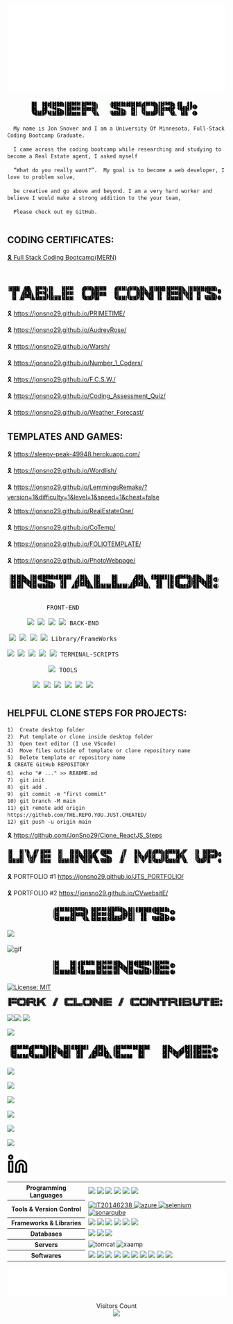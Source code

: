 <div align="center" id="top">
  <img width="500px" height="200px" src="welcome.svg"/>
  </div> 
<p align="center">
<img src="userstoryread.gif" width="400px" height="40px"></p>

```
  My name is Jon Snover and I am a University Of Minnesota, Full-Stack Coding Bootcamp Graduate.
  
  I came across the coding bootcamp while researching and studying to become a Real Estate agent, I asked myself 

  “What do you really want?”.  My goal is to become a web developer, I love to problem solve, 
  
  be creative and go above and beyond. I am a very hard worker and believe I would make a strong addition to the your team, 

  Please check out my GitHub.
  
```

 <div>
            <h2 class="title"> CODING CERTIFICATES: </h2>
            <a class="button" href="./CODINGDEGREE.pdf" target="_blank">🎗 Full Stack Coding Bootcamp(MERN)</a>
  <br>
   <br>
   <br>
  
  
       

<p align="center">
<img src="TOCread.gif" width="700px" height="40px"></p>



🎗  https://jonsno29.github.io/PRIMETIME/

🎗  https://jonsno29.github.io/AudreyRose/

🎗  https://jonsno29.github.io/Warsh/

🎗  https://jonsno29.github.io/Number_1_Coders/

🎗  https://jonsno29.github.io/F.C.S.W./

🎗  https://jonsno29.github.io/Coding_Assessment_Quiz/
  
🎗 https://jonsno29.github.io/Weather_Forecast/

## TEMPLATES AND GAMES:
  
🎗  https://sleepy-peak-49948.herokuapp.com/

🎗  https://jonsno29.github.io/Wordlish/

🎗  https://jonsno29.github.io/LemmingsRemake/?version=1&difficulty=1&level=1&speed=1&cheat=false

🎗  https://jonsno29.github.io/RealEstateOne/

🎗  https://jonsno29.github.io/CoTemp/

🎗  https://jonsno29.github.io/FOLIOTEMPLATE/

🎗  https://jonsno29.github.io/PhotoWebpage/
 


<p align="center">
<img src="installread.gif" width="500px" height="40px"></p>

<p style="display: inline-block;" align="center">
  <kbd>
    <kbd>FRONT-END</kbd>
    <br>
    <br>
    <img width="30px" src="https://cdn.jsdelivr.net/gh/devicons/devicon/icons/html5/html5-original.svg" />
    <img width="30px" src="https://cdn.jsdelivr.net/gh/devicons/devicon/icons/css3/css3-plain.svg" />
    <img width="30px" src="https://cdn.jsdelivr.net/gh/devicons/devicon/icons/markdown/markdown-original.svg"/>
    <img width="30px" src="https://cdn.jsdelivr.net/gh/devicons/devicon/icons/javascript/javascript-original.svg"/>
  </kbd>
  <kbd>
    <kbd>BACK-END</kbd>
    <br>
    <br>
    <img width="30px" src="https://cdn.jsdelivr.net/gh/devicons/devicon/icons/express/express-original.svg" />
    <img width="30px" src="https://cdn.jsdelivr.net/gh/devicons/devicon/icons/mysql/mysql-original.svg" />
    <img width="30px" src="https://cdn.jsdelivr.net/gh/devicons/devicon/icons/nodejs/nodejs-original.svg" />
    <img width="30px" src="https://cdn.jsdelivr.net/gh/devicons/devicon/icons/sequelize/sequelize-original.svg" />
  </kbd>
  <kbd>
    <kbd>Library/FrameWorks</kbd>
    <br>
    <br>
    <img width="30px" src="https://cdn.jsdelivr.net/gh/devicons/devicon/icons/tailwindcss/tailwindcss-plain.svg" />
    <img width="30px" src="https://cdn.jsdelivr.net/gh/devicons/devicon/icons/bootstrap/bootstrap-original.svg" />
    <img width="30px" src="https://cdn.jsdelivr.net/gh/devicons/devicon/icons/npm/npm-original-wordmark.svg" />
    <img width="30px" src="https://cdn.jsdelivr.net/gh/devicons/devicon/icons/handlebars/handlebars-original.svg" />
    <img width="30px" src="https://cdn.jsdelivr.net/gh/devicons/devicon/icons/jest/jest-plain.svg" />
</kbd>
  <kbd>
    <kbd>TERMINAL-SCRIPTS</kbd>
    <br>
    <br>
    <img width="30px" src="https://cdn.jsdelivr.net/gh/devicons/devicon/icons/nodejs/nodejs-original.svg" />
  </kbd>
  <kbd>
    <kbd>TOOLS</kbd>
    <br>
    <br>
    <img width="30px" src="https://cdn.jsdelivr.net/gh/devicons/devicon/icons/vscode/vscode-original.svg" />
    <img width="30px" src="https://cdn.jsdelivr.net/gh/devicons/devicon/icons/heroku/heroku-original.svg" />
    <img width="30px" src="https://cdn.jsdelivr.net/gh/devicons/devicon/icons/github/github-original.svg" />
    <img width="30px" src="https://cdn.jsdelivr.net/gh/devicons/devicon/icons/slack/slack-original.svg" />
    <img width="30px" src="https://cdn.jsdelivr.net/gh/devicons/devicon/icons/devicon/devicon-original.svg" />
    <img width="30px" src="https://cdn.jsdelivr.net/gh/devicons/devicon/icons/oracle/oracle-original.svg" />
</kbd>
  
 ## HELPFUL CLONE STEPS FOR PROJECTS:
  
  ```
1)  Create desktop folder
2)  Put template or clone inside desktop folder
3)  Open text editor (I use VScode)
4)  Move files outside of template or clone repository name 
5)  Delete template or repository name
🎗 CREATE GitHub REPOSITORY
6)  echo "# ..." >> README.md
7)  git init
8)  git add .
9)  git commit -m "first commit"
10) git branch -M main
11) git remote add origin https://github.com/THE.REPO.YOU.JUST.CREATED/
12) git push -u origin main
  ```
🎗   https://github.com/JonSno29/Clone_ReactJS_Steps
  
<p align="center">
<img src="livemockup.gif" width="700px" height="40px"></p>

🎗 PORTFOLIO #1 https://jonsno29.github.io/JTS_PORTFOLIO/
 
🎗 PORTFOLIO #2 https://jonsno29.github.io/CVwebsitE/
  
<p align="center">
<img src="creditsread.gif" width="300px" height="40px"></p>

  <a href="https://github.com/jonsno29" target="_blank"><img src="https://img.shields.io/badge/Github-jonsno29-red?style=for-the-badge&logo=github"></a>
  
   <img width="400" align="center" src="https://c.tenor.com/flflC6GFzO8AAAAd/sultan-alrefaei-programmer.gif&show_icons=true&locale=en&layout=compact&theme=tokyonight" alt="gif" />
  
<div align="center">
  
 


</div>

<p align="center">
<img src="licenseread.gif" width="300px" height="40px"></p>

[![License: MIT](https://img.shields.io/badge/License-MIT-yellow.svg)](https://opensource.org/licenses/MIT)
 <p align="center">
<img src="FCCREAD.gif">


 <img src="https://c.tenor.com/XSbD902n1fwAAAAi/rennen-fast.gif" width="50"><img src="https://c.tenor.com/XSbD902n1fwAAAAi/rennen-fast.gif" width="50"> <img src="https://c.tenor.com/XSbD902n1fwAAAAi/rennen-fast.gif" width="50"> 
  
  <a href="https://github.com/jonsno29" target="_blank"><img src="https://img.shields.io/badge/Github-jonsno29-red?style=for-the-badge&logo=github"></a>    

 

<p align="center">
<img src="READMEcontact.gif" width="500px" height="40px"></p>

<a href="mailto:snoverjon@gmail.com"><img src="https://img.shields.io/badge/Gmail-d14836?style=flat-square&logo=Gmail&logoColor=white&link=snoverjon@gmail.com"/></a>
  
<a href="https://github.com/JonSno29" target="_blank"><img src="https://img.shields.io/badge/Github-JonSno29-green?style=for-the-badge&logo=github"></a>

<a href="https://facebook.com/jon.snover" target="_blank"><img src="https://img.shields.io/badge/FaceBook-JonSnover-purple?style=for-the-badge&logo=facebook"></a>

<a href="https://twitter.com/Jon_Snover" target="_blank"><img src="https://img.shields.io/badge/Twitter-JonSnover-blue?style=for-the-badge&logo=twitter"></a>

<a href="https://m.me/jon.snover" target="_blank"><img src="https://img.shields.io/badge/Messenger-JonSnover-red?style=for-the-badge&logo=messenger"></a>

<a href="mailto:Snoverjon@gmail.com" target="_blank"><img src="https://img.shields.io/badge/Email-SnoverJon@gmail.com-teal?style=for-the-badge&logo=gmail"></a>


 
  [![website](linkindark.svg)](https://linkedin.com/in/jontsnover)
  
  <table>
  <tr>
    <th>Programming Languages</th>
    <td> <img src="https://img.shields.io/badge/html5%20-%23E34F26.svg?&style=for-the-badge&logo=html5&logoColor=white"/> <img src="https://img.shields.io/badge/css3%20-%231572B6.svg?&style=for-the-badge&logo=css3&logoColor=white"/> <img src="https://img.shields.io/badge/bootstrap%20-%23563D7C.svg?&style=for-the-badge&logo=bootstrap&logoColor=white"/> <img src="https://img.shields.io/badge/react%20-%2320232a.svg?&style=for-the-badge&logo=react&logoColor=%2361DAFB"/> <img src="https://img.shields.io/badge/javascript%20-%23323330.svg?&style=for-the-badge&logo=javascript&logoColor=%23F7DF1E"/> <img src="https://img.shields.io/badge/php-%23777BB4.svg?&style=for-the-badge&logo=php&logoColor=white"/>
</td>
  </tr>
  <tr>
    <th>Tools & Version Control</th>
    <td> <a href="https://github.com/github" target="_blank" rel="noreferrer"> <img src="https://raw.githubusercontent.com/rahulbanerjee26/githubAboutMeGenerator/main/icons/github.svg" alt="IT20146238" width="40" height="40"/> </a> 
<a href="https://azure.microsoft.com/en-in/" target="_blank" rel="noreferrer"> <img src="https://www.vectorlogo.zone/logos/microsoft_azure/microsoft_azure-icon.svg" alt="azure" width="40" height="40"/> </a> <a href="https://www.selenium.dev" target="_blank" rel="noreferrer"> <img src="https://encrypted-tbn0.gstatic.com/images?q=tbn:ANd9GcT8LVsE0iKFckVLAsYuW6HTHABUbhwYInWzoRlMpnWjAtAF8oFnxwiX3rqzzqu0R2wmiR8&usqp=CAU" alt="selenium" width="40" height="40"/> </a> <a href="https://www.sonarqube.org/" target="_blank" rel="noreferrer"> <img src="https://encrypted-tbn0.gstatic.com/images?q=tbn:ANd9GcRYSZvqNnchf_6XDKf5FsHxhlfX4dKNxP5OqhkAY_1Dx1vgVIODscCOYZs8E2U_qpCJJT4&usqp=CAU" alt="sonarqube" width="40" height="40"/> </a>  </td>
  </tr>
  <tr>
    <th>Frameworks & Libraries</th>
    <td> <img src ="https://img.shields.io/badge/react-%2320232a.svg?style=for-the-badge&logo=react&logoColor=%2361DAFB"/> <img src ="https://img.shields.io/badge/redux-%23593d88.svg?style=for-the-badge&logo=redux&logoColor=white"/> <img src ="https://img.shields.io/badge/node.js-6DA55F?style=for-the-badge&logo=node.js&logoColor=white"/> <img src="https://img.shields.io/badge/NPM-%23000000.svg?style=for-the-badge&logo=npm&logoColor=white"/> <img src ="https://img.shields.io/badge/express.js-%23404d59.svg?style=for-the-badge&logo=express&logoColor=%2361DAFB"/>  <img src ="https://img.shields.io/badge/django-%23092E20.svg?style=for-the-badge&logo=django&logoColor=white"/> </td>
  </tr>
  <tr>
    <th>Databases</th>
    <td> <img src ="https://img.shields.io/badge/MongoDB-%234ea94b.svg?style=for-the-badge&logo=mongodb&logoColor=white"/> <img src="https://img.shields.io/badge/MySQL-005C84?style=for-the-badge&logo=mysql&logoColor=white"/> <img src ="https://img.shields.io/badge/oracle%20-%23F00000.svg?&style=for-the-badge&logo=oracle&logoColor=white" />



</td>
  </tr>
  <tr>
    <th>Servers</th>
    <td><img src="https://cdn.iconscout.com/icon/free/png-64/tomcat-1-1175084.png" alt="tomcat" width="40" height="40"/> <img src="https://icons.iconarchive.com/icons/papirus-team/papirus-apps/128/xampp-icon.png" alt="xaamp" width="40" height="40"/> </td>
  </tr>
  <tr>
    <th>Softwares</th>
    <td><img src ="https://img.shields.io/badge/Visual%20Studio%20Code-0078d7.svg?style=for-the-badge&logo=visual-studio-code&logoColor=white"/> <img src ="https://img.shields.io/badge/phpstorm-143?style=for-the-badge&logo=phpstorm&logoColor=black&color=purple&labelColor=darkorchid"/> <img src ="https://img.shields.io/badge/Visual%20Studio-5C2D91.svg?style=for-the-badge&logo=visual-studio&logoColor=white"/> <img src ="https://img.shields.io/badge/Insomnia-fuchsia?style=for-the-badge&logo=insomnia&logoColor=5849BE"/> <img src ="https://img.shields.io/badge/sublime_text-%23575757.svg?style=for-the-badge&logo=sublime-text&logoColor=important"/> <img src ="https://img.shields.io/badge/Eclipse-FE7A16.svg?style=for-the-badge&logo=Eclipse&logoColor=white"/> <img src ="https://img.shields.io/badge/pycharm-143?style=for-the-badge&logo=pycharm&logoColor=black&color=lime&labelColor=green"/> <img src ="https://img.shields.io/badge/Android%20Studio-3DDC84.svg?style=for-the-badge&logo=android-studio&logoColor=white"/> <img src ="https://img.shields.io/badge/Atom-%2366595C.svg?style=for-the-badge&logo=atom&logoColor=white"/> <img src="https://img.shields.io/badge/Postman-FF6C37?style=for-the-badge&logo=Postman&logoColor=white" /> </td> 
  </tr>
</table>
<footer>
 <p align="center">
<img src="banner.svg"/>
</footer>

<p align="center"> 
  Visitors Count<br>
  <img src="https://profile-counter.glitch.me/JonSno29/count.svg" />
</p>

